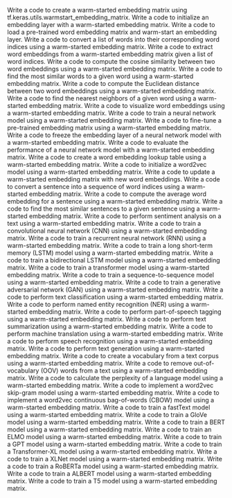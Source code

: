 Write a code to create a warm-started embedding matrix using tf.keras.utils.warmstart_embedding_matrix.
Write a code to initialize an embedding layer with a warm-started embedding matrix.
Write a code to load a pre-trained word embedding matrix and warm-start an embedding layer.
Write a code to convert a list of words into their corresponding word indices using a warm-started embedding matrix.
Write a code to extract word embeddings from a warm-started embedding matrix given a list of word indices.
Write a code to compute the cosine similarity between two word embeddings using a warm-started embedding matrix.
Write a code to find the most similar words to a given word using a warm-started embedding matrix.
Write a code to compute the Euclidean distance between two word embeddings using a warm-started embedding matrix.
Write a code to find the nearest neighbors of a given word using a warm-started embedding matrix.
Write a code to visualize word embeddings using a warm-started embedding matrix.
Write a code to train a neural network model using a warm-started embedding matrix.
Write a code to fine-tune a pre-trained embedding matrix using a warm-started embedding matrix.
Write a code to freeze the embedding layer of a neural network model with a warm-started embedding matrix.
Write a code to evaluate the performance of a neural network model with a warm-started embedding matrix.
Write a code to create a word embedding lookup table using a warm-started embedding matrix.
Write a code to initialize a word2vec model using a warm-started embedding matrix.
Write a code to update a warm-started embedding matrix with new word embeddings.
Write a code to convert a sentence into a sequence of word indices using a warm-started embedding matrix.
Write a code to compute the average word embedding for a sentence using a warm-started embedding matrix.
Write a code to find the most similar sentences to a given sentence using a warm-started embedding matrix.
Write a code to perform sentiment analysis on a text using a warm-started embedding matrix.
Write a code to train a convolutional neural network (CNN) using a warm-started embedding matrix.
Write a code to train a recurrent neural network (RNN) using a warm-started embedding matrix.
Write a code to train a long short-term memory (LSTM) model using a warm-started embedding matrix.
Write a code to train a bidirectional LSTM model using a warm-started embedding matrix.
Write a code to train a transformer model using a warm-started embedding matrix.
Write a code to train a sequence-to-sequence model using a warm-started embedding matrix.
Write a code to train a generative adversarial network (GAN) using a warm-started embedding matrix.
Write a code to perform text classification using a warm-started embedding matrix.
Write a code to perform named entity recognition (NER) using a warm-started embedding matrix.
Write a code to perform part-of-speech tagging using a warm-started embedding matrix.
Write a code to perform text summarization using a warm-started embedding matrix.
Write a code to perform machine translation using a warm-started embedding matrix.
Write a code to perform speech recognition using a warm-started embedding matrix.
Write a code to perform text generation using a warm-started embedding matrix.
Write a code to create a vocabulary from a text corpus using a warm-started embedding matrix.
Write a code to remove out-of-vocabulary (OOV) words from a text using a warm-started embedding matrix.
Write a code to calculate the perplexity of a language model using a warm-started embedding matrix.
Write a code to implement a word2vec skip-gram model using a warm-started embedding matrix.
Write a code to implement a word2vec continuous bag-of-words (CBOW) model using a warm-started embedding matrix.
Write a code to train a fastText model using a warm-started embedding matrix.
Write a code to train a GloVe model using a warm-started embedding matrix.
Write a code to train a BERT model using a warm-started embedding matrix.
Write a code to train an ELMO model using a warm-started embedding matrix.
Write a code to train a GPT model using a warm-started embedding matrix.
Write a code to train a Transformer-XL model using a warm-started embedding matrix.
Write a code to train a XLNet model using a warm-started embedding matrix.
Write a code to train a RoBERTa model using a warm-started embedding matrix.
Write a code to train a ALBERT model using a warm-started embedding matrix.
Write a code to train a T5 model using a warm-started embedding matrix.